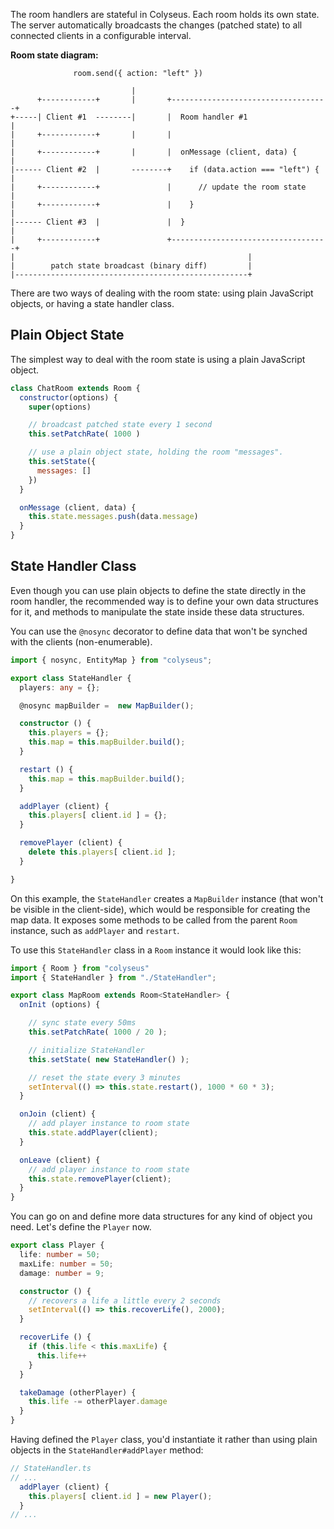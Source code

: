 The room handlers are stateful in Colyseus. Each room holds its own state. The server automatically broadcasts the changes (patched state) to all connected clients in a configurable interval.

**Room state diagram:**

```
              room.send({ action: "left" })                             
                                                                        
                           |                                            
      +------------+       |       +-----------------------------------+
+-----| Client #1  --------|       |  Room handler #1                  |
|     +------------+       |       |                                   |
|     +------------+       |       |  onMessage (client, data) {       |
|------ Client #2  |       --------+    if (data.action === "left") {  |
|     +------------+               |      // update the room state     |
|     +------------+               |    }                              |
|------ Client #3  |               |  }                                |
|     +------------+               +-----------------------------------+
|                                                    |                  
|        patch state broadcast (binary diff)         |                  
|----------------------------------------------------+
```

There are two ways of dealing with the room state: using plain JavaScript objects, or having a state handler class.

## Plain Object State

The simplest way to deal with the room state is using a plain JavaScript object.

```javascript
class ChatRoom extends Room {
  constructor(options) {
    super(options)

    // broadcast patched state every 1 second
    this.setPatchRate( 1000 )

    // use a plain object state, holding the room "messages".
    this.setState({
      messages: []
    })
  }

  onMessage (client, data) {
    this.state.messages.push(data.message)
  }
}
```

## State Handler Class

Even though you can use plain objects to define the state directly in the room handler, the recommended way is to define your own data structures for it, and methods to manipulate the state inside these data structures.

You can use the `@nosync` decorator to define data that won't be synched with the clients (non-enumerable).

```typescript
import { nosync, EntityMap } from "colyseus";

export class StateHandler {
  players: any = {};

  @nosync mapBuilder =  new MapBuilder();

  constructor () {
    this.players = {};
    this.map = this.mapBuilder.build();
  }

  restart () {
    this.map = this.mapBuilder.build();
  }

  addPlayer (client) {
    this.players[ client.id ] = {};
  }

  removePlayer (client) {
    delete this.players[ client.id ];
  }

}
```

On this example, the `StateHandler` creates a `MapBuilder` instance (that won't be visible in the client-side), which would be responsible for creating the map data. It exposes some methods to be called from the parent `Room` instance, such as `addPlayer` and `restart`.

To use this `StateHandler` class in a `Room` instance it would look like this:

```typescript
import { Room } from "colyseus"
import { StateHandler } from "./StateHandler";

export class MapRoom extends Room<StateHandler> {
  onInit (options) {

    // sync state every 50ms
    this.setPatchRate( 1000 / 20 );

    // initialize StateHandler
    this.setState( new StateHandler() );

    // reset the state every 3 minutes
    setInterval(() => this.state.restart(), 1000 * 60 * 3);
  }

  onJoin (client) {
    // add player instance to room state
    this.state.addPlayer(client);
  }

  onLeave (client) {
    // add player instance to room state
    this.state.removePlayer(client);
  }
}
```

You can go on and define more data structures for any kind of object you need. Let's define the `Player` now.

```typescript
export class Player {
  life: number = 50;
  maxLife: number = 50;
  damage: number = 9;

  constructor () {
    // recovers a life a little every 2 seconds
    setInterval(() => this.recoverLife(), 2000);
  }

  recoverLife () {
    if (this.life < this.maxLife) {
      this.life++
    }
  }

  takeDamage (otherPlayer) {
    this.life -= otherPlayer.damage
  }
}
```

Having defined the `Player` class, you'd instantiate it rather than using plain objects in the `StateHandler#addPlayer` method:

```typescript
// StateHandler.ts
// ...
  addPlayer (client) {
    this.players[ client.id ] = new Player();
  }
// ...
```
